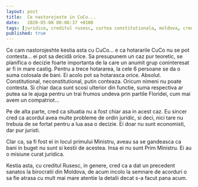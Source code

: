 ```yaml
---
layout: post
title:  Ce nastorojeste in CuCo...
date:   2020-05-08 00:06:37 +0100
tags: [juridice, creditul rusesc, curtea constitutionala, moldova, credit]
published: true
---
```

Ce cam nastorojeshte kestia asta cu CuCo... e ca hotararile CuCo nu se pot contesta... ei pot sa decidă orice. Sa presupunem un caz pur teoretic, se planifica o decizie foarte importanta de la care un anumit grup coninteresat ar fi in mare castig. Pentru a trece hotararea, la cele 6 persoane se da o suma colosala de bani. Ei acolo pot sa hotarasca orice. Absolut. Constitutional, neconstitutional, putin conteaza. Oricum nimeni nu poate contesta.
Si chiar daca sunt scosi ulterior din functie, suma respectiva ar putea sa le ajuga pentru un trai frumos undeva prin partile Floridei, cum mai avem un compatriot...
<!--more-->
Pe de alta parte, cred ca situatia nu a fost chiar asa in acest caz. Eu sincer cred ca acordul avea multe probleme de ordin juridic, si deci, nici tare nu trebuia de se fortat pentru a lua asa o decizie. Ei doar nu sunt economisti, dar pur juristi.
 
Clar ca, sa fi fost ei in locul primului Ministru, aveau sa se gandeasca ca bani in buget nu sunt si kestii de acestea. Insa ei nu sunt Prim Ministru. Ei au o misiune curat juridica.
 
Kestia asta, cu creditul Rusesc, in genere, cred ca a dat un precedent sanatos la birocratii din Moldova, de acum incolo la semnare de acorduri o sa fie atrasa cu mult mai mare atentie la detalii decat s-a facut pana acum.